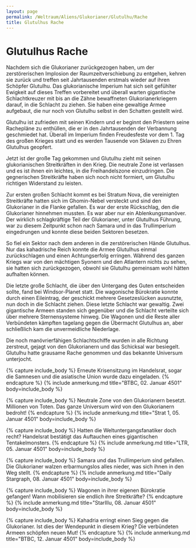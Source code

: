 ```yaml
---
layout: page
permalink: /Weltraum/Aliens/Glukorianer/Glutulhu/Rache
title: Glutulhus Rache
---
```


# Glutulhus Rache

Nachdem sich die Glukorianer zurückgezogen haben, um der zerstörerischen Implosion der Raumzeitverschiebung zu entgehen, kehren sie zurück und treffen seit Jahrtausenden erstmals wieder auf ihren Schöpfer Glutulhu. Das glukorianische Imperium hat sich seit gefühlter Ewigkeit auf dieses Treffen vorbereitet und überall warten gigantische Schlachtkreuzer mit bis an die Zähne bewaffneten Glukorianerkriegern darauf, in die Schlacht zu ziehen. Sie haben eine gewaltige Armee aufgebaut, die nur noch von Glutulhu selbst in den Schatten gestellt wird.

Glutulhu ist zufrieden mit seinen Kindern und er beginnt den Priestern seine Rachepläne zu enthüllen, die er in den Jahrtausenden der Verbannung geschmiedet hat. Überall im Imperium finden Freudesfeste vor dem 1. Tag des großen Krieges statt und es werden Tausende von Sklaven zu Ehren Glutulhus geopfert.

Jetzt ist der große Tag gekommen und Glutulhu zieht mit seinen glukorianischen Streitkräften in den Krieg. Die neutrale Zone ist verlassen und es ist ihnen ein leichtes, in die Freihandelszone einzudringen. Die gegnerischen Streitkräfte haben sich noch nicht formiert, um Glutulhu richtigen Widerstand zu leisten.

Zur ersten großen Schlacht kommt es bei Stratum Nova, die vereinigten Streitkräfte hatten sich im Ghomin-Nebel versteckt und sind den Glukorianer in die Flanke gefallen. Es war der erste Rückschlag, den die Glukorianer hinnehmen mussten. Es war aber nur ein Ablenkungsmanöver. Der wirklich schlagkräftige Teil der Glukorianer, unter Glutulhus Führung, war zu diesem Zeitpunkt schon nach Samara und in das Trullimperium eingedrungen und konnte diese beiden Sektoren besetzen.

So fiel ein Sektor nach dem anderen in die zerstörerischen Hände Glutulhus. Nur das kahadrische Reich konnte die Armee Glutulhus einmal zurückschlagen und einen Achtungserfolg erringen. Während des ganzen Kriegs war von den mächtigen Syonern und den Atlantern nichts zu sehen, sie hatten sich zurückgezogen, obwohl sie Glutulhu gemeinsam wohl hätten aufhalten können.

Die letzte große Schlacht, die über den Untergang des Guten entscheiden sollte, fand bei Windsor-Planet statt. Die wagonische Bürokratie konnte durch einen Eileintrag, der geschickt mehrere Gesetzeslücken ausnutzte, nun doch in die Schlacht ziehen. Diese letzte Schlacht war gewaltig. Zwei gigantische Armeen standen sich gegenüber und die Schlacht verteilte sich über mehrere Sternensysteme hinweg. Die Wagonen und die Reste aller Verbündeten kämpften tagelang gegen die Übermacht Glutulhus an, aber schließlich kam die unvermeidliche Niederlage.

Die noch manövrierfähigen Schlachtschiffe wurden in alle Richtung zerstreut, gejagt von den Glukorianern und das Schicksal war besiegelt. Glutulhu hatte grausame Rache genommen und das bekannte Universum unterjocht.

{% capture include_body %}
Erneute Krisensitzung im Handelsrat, sogar die Samnesen und die asiatische Union wurde dazu eingeladen.
{% endcapture %}
{% include anmerkung.md title="BTBC, 02. Januar 4501" body=include_body %}

{% capture include_body %}
Neutrale Zone von den Glukorianern besetzt. Millionen von Toten. Das ganze Universum wird von den Glukorianern bedroht!
{% endcapture %}
{% include anmerkung.md title="Strat 1, 05. Januar 4501" body=include_body %}

{% capture include_body %}
Hatten die Weltuntergangsfanatiker doch recht? Handelsrat bestätigt das Auftauchen eines gigantischen Tentakelmonsters.
{% endcapture %}
{% include anmerkung.md title="LTR, 05. Januar 4501" body=include_body %}

{% capture include_body %}
Samara und das Trullimperium sind gefallen. Die Glukorianer walzen erbarmungslos alles nieder, was sich ihnen in den Weg stellt.
{% endcapture %}
{% include anmerkung.md title="Daily Stargraph, 08. Januar 4501" body=include_body %}

{% capture include_body %}
Wagonen in ihrer eigenen Bürokratie gefangen! Wann mobilisieren sie endlich ihre Streitkräfte?
{% endcapture %}
{% include anmerkung.md title="StarIllu, 08. Januar 4501" body=include_body %}

{% capture include_body %}
Kahadria erringt einen Sieg gegen die Glukorianer. Ist dies der Wendepunkt in diesem Krieg? Die verbündeten Armeen schöpfen neuen Mut!
{% endcapture %}
{% include anmerkung.md title="BTBC, 12. Januar 4501" body=include_body %}
